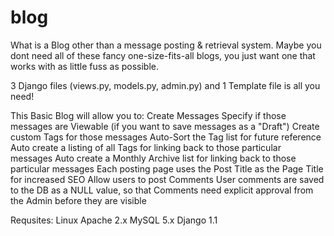 blog
====

What is a Blog other than a message posting & retrieval system. Maybe you dont need all of these fancy one-size-fits-all blogs, you just want one that works with as little fuss as possible.

3 Django files (views.py, models.py, admin.py) and 1 Template file is all you need!

This Basic Blog will allow you to:
Create Messages
Specify if those messages are Viewable (if you want to save messages as a "Draft")
Create custom Tags for those messages
Auto-Sort the Tag list for future reference
Auto create a listing of all Tags for linking back to those particular messages
Auto create a Monthly Archive list for linking back to those particular messages
Each posting page uses the Post Title as the Page Title for increased SEO
Allow users to post Comments
User comments are saved to the DB as a NULL value, so that Comments need explicit approval from the Admin before they are visible

Requsites:
Linux
Apache 2.x
MySQL 5.x
Django 1.1 
